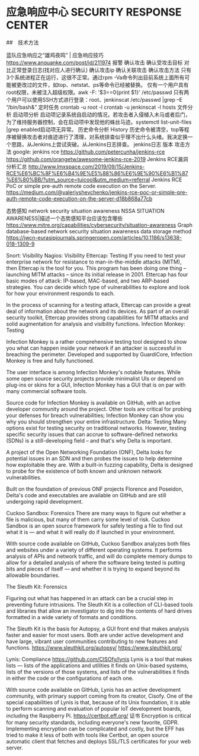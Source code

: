 # 应急响应中心 SECURITY RESPONSE CENTER

##　技术方法

蓝队应急响应之“雄鸡夜鸣” | 应急响应技巧
https://www.anquanke.com/post/id/211974
报警
确认攻击
    确认受攻击目标
    对比正常登录日志(找对应人进行确认)
    确认攻击ip
    确认关联攻击 
确认攻击方法
    只有3个系统进程正在运行，这很不正常。通过rpm -Va命令列出目前系统上面所有可能被更改过的文件，如top、netstat、ps等命令已经被替换。
    仅有一个用户具有root权限，未被注入超级权限。awk -F: '$3==0{print $1}' /etc/passwd
    只有两个用户可以使用SSH方式进行登录：root、jenkinscat /etc/passwd |grep –E “/bin/bash&”
    定时任务
        crontab -u root -l
        crontab -u jenkinscat -l
    hosts 文件分析
    启动项分析
        启动项记录系统自启动的情况，若攻击者入侵植入木马或者后门，为了维持服务器控制，会在启动项中发现他的蛛丝马迹。systemctl list-unit-files |grep enabled启动项无异常。
    历史命令分析
        History
        历史命令被清空，top等程序被替换攻击者对痕迹进行了清理，对系统排查似乎理不出什么头绪。我决定换一个思路，从Jenkins上尝试突破。从Jenkins日志排查。
    jenkins日志
    版本 攻击方法
    google: jenkins rce
    https://github.com/petercunha/jenkins-rce
    https://github.com/orangetw/awesome-jenkins-rce-2019
    Jenkins RCE漏洞分析汇总
    http://www.lmxspace.com/2019/09/15/Jenkins-RCE%E6%BC%8F%E6%B4%9E%E5%88%86%E6%9E%90%E6%B1%87%E6%80%BB/?utm_source=tuicool&utm_medium=referral
    Jenkins RCE PoC or simple pre-auth remote code execution on the Server.
    https://medium.com/@valeriyshevchenko/jenkins-rce-poc-or-simple-pre-auth-remote-code-execution-on-the-server-d18b868a77cb







态势感知 network security situation awareness NSSA
SITUATION AWARENESS|描述一个态势感知平台应该包含哪些
https://www.mitre.org/capabilities/cybersecurity/situation-awareness
Graph database-based network security situation awareness data storage method
https://jwcn-eurasipjournals.springeropen.com/articles/10.1186/s13638-018-1309-9

Snort: Visibility
Nagios: Visibility
Ettercap: Testing
If you need to test your enterprise network for resistance to man-in-the-middle attacks (MITM), 
then Ettercap is the tool for you. This program has been doing one thing – launching MITM attacks – since its initial release in 2001.
Ettercap has four basic modes of attack: IP-based, MAC-based, and two ARP-based strategies. You can decide which type of vulnerabilities to explore and look for how your environment responds to each.

In the process of scanning for a testing attack, Ettercap can provide a great deal of information about the network and its devices. As part of an overall security toolkit, Ettercap provides strong capabilities for MITM attacks and solid augmentation for analysis and visibility functions.
Infection Monkey: Testing

Infection Monkey is a rather comprehensive testing tool designed to show you what can happen inside your network if an attacker is successful in breaching the perimeter. Developed and supported by GuardiCore, Infection Monkey is free and fully functioned.

The user interface is among Infection Monkey's notable features. While some open source security projects provide minimalist UIs or depend on plug-ins or skins for a GUI, Infection Monkey has a GUI that is on par with many commercial software tools.

Source code for Infection Monkey is available on GitHub, with an active developer community around the project. Other tools are critical for probing your defenses for breach vulnerabilities; Infection Monkey can show you why you should strengthen your entire infrastructure.
Delta: Testing
Many options exist for testing security on traditional networks. However, testing specific security issues that can accrue to software-defined networks (SDNs) is a still-developing field – and that's why Delta is important.

A project of the Open Networking Foundation (ONF), Delta looks for potential issues in an SDN and then probes the issues to help determine how exploitable they are. With a built-in fuzzing capability, Delta is designed to probe for the existence of both known and unknown network vulnerabilities.

Built on the foundation of previous ONF projects Florence and Poseidon, Delta's code and executables are available on GitHub and are still undergoing rapid development.

Cuckoo Sandbox: Forensics
There are many ways to figure out whether a file is malicious, but many of them carry some level of risk. Cuckoo Sandbox is an open source framework for safely testing a file to find out what it is — and what it will really do if launched in your environment.

With source code available on GitHub, Cuckoo Sandbox analyzes both files and websites under a variety of different operating systems. It performs analysis of APIs and network traffic, and will do complete memory dumps to allow for a detailed analysis of where the software being tested is putting bits and pieces of itself — and whether it is trying to expand beyond its allowable boundaries.

The Sleuth Kit: Forensics

Figuring out what has happened in an attack can be a crucial step in preventing future intrusions. The Sleuth Kit is a collection of CLI-based tools and libraries that allow an investigator to dig into the contents of hard drives formatted in a wide variety of formats and conditions.

The Sleuth Kit is the basis for Autopsy, a GUI front end that makes analysis faster and easier for most users. Both are under active development and have large, vibrant user communities contributing to new features and functions.
https://www.sleuthkit.org/autopsy/
https://www.sleuthkit.org/

Lynis: Compliance
https://github.com/CISOfy/lynis
Lynis is a tool that makes lists — lists of the applications and utilities it finds on Unix-based systems, lists of the versions of those systems, and lists of the vulnerabilities it finds in either the code or the configurations of each one.

With source code available on GitHub, Lynis has an active development community, with primary support coming from its creator, Cisofy. One of the special capabilities of Lynis is that, because of its Unix foundation, it is able to perform scanning and evaluation of popular IoT development boards, including the Raspberry Pi.
https://certbot.eff.org/ 证书
Encryption is critical for many security standards, including everyone's new favorite, GDPR. Implementing encryption can be complicated and costly, but the EFF has tried to make it less of both with tools like Certbot, an open source automatic client that fetches and deploys SSL/TLS certificates for your web server.

